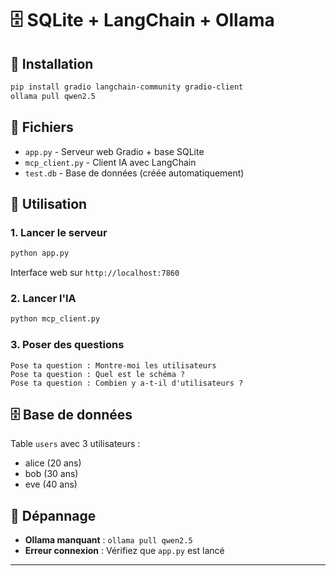 # 🗄️ SQLite + LangChain + Ollama

## 🚀 Installation

```bash
pip install gradio langchain-community gradio-client
ollama pull qwen2.5
```

## 📁 Fichiers

- `app.py` - Serveur web Gradio + base SQLite
- `mcp_client.py` - Client IA avec LangChain  
- `test.db` - Base de données (créée automatiquement)

## 🎯 Utilisation

### 1. Lancer le serveur
```bash
python app.py
```
Interface web sur `http://localhost:7860`

### 2. Lancer l'IA
```bash
python mcp_client.py
```

### 3. Poser des questions
```
Pose ta question : Montre-moi les utilisateurs
Pose ta question : Quel est le schéma ?
Pose ta question : Combien y a-t-il d'utilisateurs ?
```

## 🗄️ Base de données

Table `users` avec 3 utilisateurs :
- alice (20 ans)
- bob (30 ans)  
- eve (40 ans)

## 🔧 Dépannage

- **Ollama manquant** : `ollama pull qwen2.5`
- **Erreur connexion** : Vérifiez que `app.py` est lancé

---

